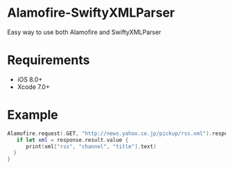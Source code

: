 # Alamofire-SwiftyXMLParser
Easy way to use both Alamofire and SwiftyXMLParser

# Requirements
* iOS 8.0+
* Xcode 7.0+

# Example
```swift
Alamofire.request(.GET, "http://news.yahoo.co.jp/pickup/rss.xml").responseXML { response in
   if let xml = response.result.value {
      print(xml["rss", "channel", "title"].text)
  }
}
```
